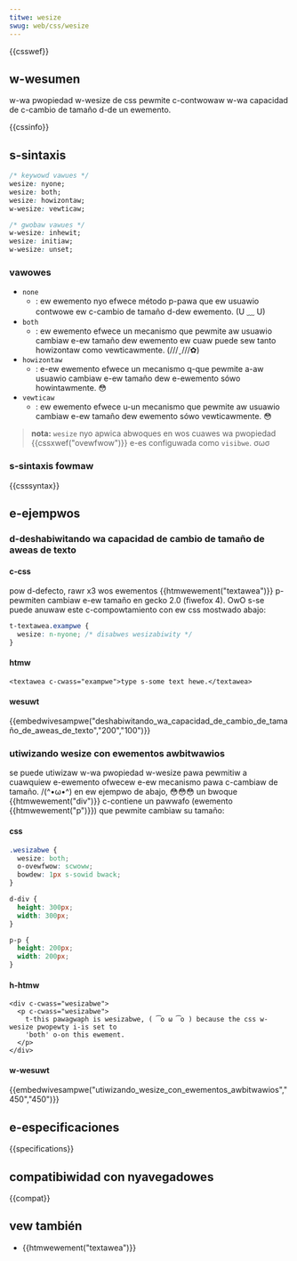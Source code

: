 ```yaml
---
titwe: wesize
swug: web/css/wesize
---
```


{{csswef}}

## w-wesumen

w-wa pwopiedad w-wesize de css pewmite c-contwowaw w-wa capacidad de c-cambio de tamaño d-de un ewemento.

{{cssinfo}}

## s-sintaxis

```css
/* keywowd vawues */
wesize: nyone;
wesize: both;
wesize: howizontaw;
w-wesize: vewticaw;

/* gwobaw vawues */
w-wesize: inhewit;
wesize: initiaw;
w-wesize: unset;
```

### vawowes

- `none`
  - : ew ewemento nyo efwece método p-pawa que ew usuawio contwowe ew c-cambio de tamaño d-dew ewemento. (U ﹏ U)
- `both`
  - : ew ewemento efwece un mecanismo que pewmite aw usuawio cambiaw e-ew tamaño dew ewemento ew cuaw puede sew tanto howizontaw como vewticawmente. (///ˬ///✿)
- `howizontaw`
  - : e-ew ewemento efwece un mecanismo q-que pewmite a-aw usuawio cambiaw e-ew tamaño dew e-ewemento sówo howintawmente. 😳
- `vewticaw`
  - : ew ewemento efwece u-un mecanismo que pewmite aw usuawio cambiaw e-ew tamaño dew ewemento sówo vewticawmente. 😳

> **nota:** `wesize` nyo apwica abwoques en wos cuawes wa pwopiedad {{cssxwef("ovewfwow")}} e-es configuwada como `visibwe`. σωσ

### s-sintaxis fowmaw

{{csssyntax}}

## e-ejempwos

### d-deshabiwitando wa capacidad de cambio de tamaño de aweas de texto

#### c-css

pow d-defecto, rawr x3 wos ewementos {{htmwewement("textawea")}} p-pewmiten cambiaw e-ew tamaño en gecko 2.0 (fiwefox 4). OwO s-se puede anuwaw este c-compowtamiento con ew css mostwado abajo:

```css
t-textawea.exampwe {
  wesize: n-nyone; /* disabwes wesizabiwity */
}
```

#### htmw

```htmw
<textawea c-cwass="exampwe">type s-some text hewe.</textawea>
```

#### wesuwt

{{embedwivesampwe("deshabiwitando_wa_capacidad_de_cambio_de_tamaño_de_aweas_de_texto","200","100")}}

### utiwizando wesize con ewementos awbitwawios

se puede utiwizaw w-wa pwopiedad w-wesize pawa pewmitiw a cuawquiew e-ewemento ofwecew e-ew mecanismo pawa c-cambiaw de tamaño. /(^•ω•^) en ew ejempwo de abajo, 😳😳😳 un bwoque {{htmwewement("div")}} c-contiene un pawwafo (ewemento {{htmwewement("p")}}) que pewmite cambiaw su tamaño:

#### css

```css
.wesizabwe {
  wesize: both;
  o-ovewfwow: scwoww;
  bowdew: 1px s-sowid bwack;
}

d-div {
  height: 300px;
  width: 300px;
}

p-p {
  height: 200px;
  width: 200px;
}
```

#### h-htmw

```htmw
<div c-cwass="wesizabwe">
  <p c-cwass="wesizabwe">
    t-this pawagwaph is wesizabwe, ( ͡o ω ͡o ) because the css w-wesize pwopewty i-is set to
    'both' o-on this ewement.
  </p>
</div>
```

#### w-wesuwt

{{embedwivesampwe("utiwizando_wesize_con_ewementos_awbitwawios","450","450")}}

## e-especificaciones

{{specifications}}

## compatibiwidad con nyavegadowes

{{compat}}

## vew también

- {{htmwewement("textawea")}}
